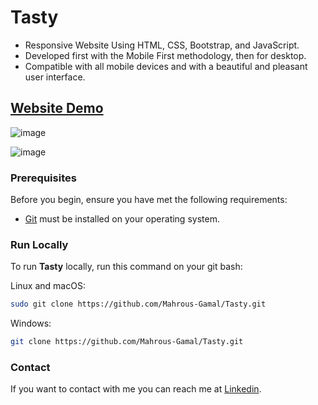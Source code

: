 # Tasty
- Responsive Website Using HTML, CSS, Bootstrap, and JavaScript.
- Developed first with the Mobile First methodology, then for desktop.
- Compatible with all mobile devices and with a beautiful and pleasant user interface.

## [Website Demo](https://mahrous-gamal.github.io/Tasty/)

![image](https://github.com/Mahrous-Gamal/Tasty/assets/105131896/cb4a062e-8f21-4a1d-8f69-5fbac10601f7)

![image](https://github.com/Mahrous-Gamal/Tasty/assets/105131896/45fc2ab1-b20c-4da3-af8d-2d7e11650872)

### Prerequisites

Before you begin, ensure you have met the following requirements:

* [Git](https://git-scm.com/downloads "Download Git") must be installed on your operating system.

### Run Locally

To run **Tasty** locally, run this command on your git bash:

Linux and macOS:

```bash
sudo git clone https://github.com/Mahrous-Gamal/Tasty.git
```

Windows:

```bash
git clone https://github.com/Mahrous-Gamal/Tasty.git
```

### Contact

If you want to contact with me you can reach me at [Linkedin](https://www.linkedin.com/in/mahrous-gamal-044693218/).
